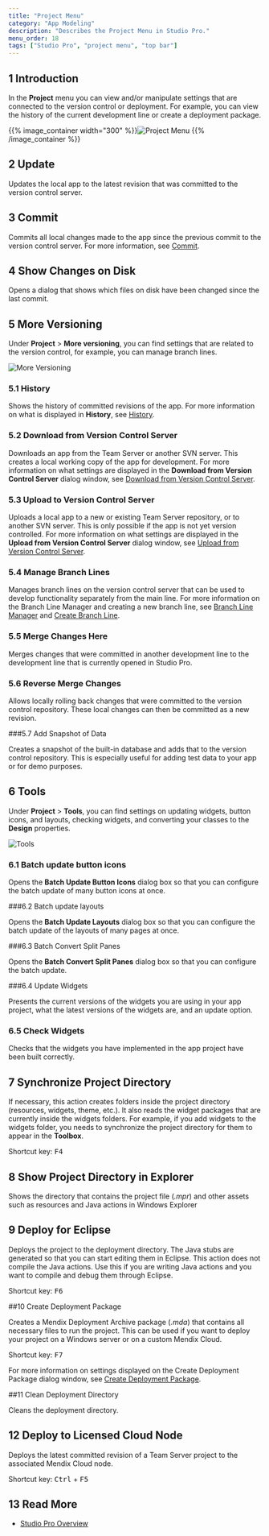 ```yaml
---
title: "Project Menu"
category: "App Modeling"
description: "Describes the Project Menu in Studio Pro."
menu_order: 18
tags: ["Studio Pro", "project menu", "top bar"]
---
```


## 1 Introduction

In the **Project** menu you can view and/or manipulate settings that are connected to the version control or deployment. For example, you can view the history of the current development line or create a deployment package.

{{% image_container width="300" %}}![Project Menu](attachments/project-menu/project-menu.png)
{{% /image_container %}}

## 2 Update

Updates the local app to the latest revision that was committed to the version control server.

## 3 Commit

Commits all local changes made to the app since the previous commit to the version control server. For more information, see [Commit](commit-dialog).

## 4 Show Changes on Disk

Opens a dialog that shows which files on disk have been changed since the last commit.  

## 5 More Versioning

Under **Project** > **More versioning**, you can find settings that are related to the version control, for example, you can manage branch lines. 

![More Versioning](attachments/project-menu/more-versioning.png)

### 5.1 History

Shows the history of committed revisions of the app. For more information on what is displayed in **History**, see [History](history-dialog).

### 5.2 Download from Version Control Server

Downloads an app from the Team Server or another SVN server. This creates a local working copy of the app for development. For more information on what settings are displayed in the **Download from Version Control Server** dialog window, see [Download from Version Control Server](download-from-version-control-dialog).

### 5.3 Upload to Version Control Server

Uploads a local app to a new or existing Team Server repository, or to another SVN server. This is only possible if the app is not yet version controlled. For more information on what settings are displayed in the **Upload from Version Control Server** dialog window, see [Upload from Version Control Server](upload-from-version-control-dialog).

### 5.4 Manage Branch Lines

Manages branch lines on the version control server that can be used to develop functionality separately from the main line. For more information on the Branch Line Manager and creating a new branch line, see [Branch Line Manager](branch-line-manager-dialog) and [Create Branch Line](create-branch-line-dialog). 

### 5.5 Merge Changes Here

Merges changes that were committed in another development line to the development line that is currently opened in Studio Pro.

### 5.6 Reverse Merge Changes

Allows locally rolling back changes that were committed to the version control repository. These local changes can then be committed as a new revision.

###5.7 Add Snapshot of Data

Creates a snapshot of the built-in database and adds that to the version control repository. This is especially useful for adding test data to your app or for demo purposes.

## 6 Tools

Under **Project** > **Tools**, you can find settings on updating widgets, button icons, and layouts, checking widgets, and converting your classes to the **Design** properties.  

![Tools](attachments/project-menu/tools.png)

### 6.1 Batch update button icons

Opens the **Batch Update Button Icons** dialog box so that you can configure the batch update of many button icons at once.

###6.2 Batch update layouts

Opens the **Batch Update Layouts** dialog box so that you can configure the batch update of the layouts of many pages at once.

###6.3 Batch Convert Split Panes

Opens the **Batch Convert Split Panes** dialog box so that you can configure the batch update.

###6.4 Update Widgets

Presents the current versions of the widgets you are using in your app project, what the latest versions of the widgets are, and an update option.

### 6.5 Check Widgets

Checks that the widgets you have implemented in the app project have been built correctly.

## 7 Synchronize Project Directory

If necessary, this action creates folders inside the project directory (resources, widgets, theme, etc.). It also reads the widget packages that are currently inside the widgets folders. For example, if you add widgets to the widgets folder, you needs to synchronize the project directory for them to appear in the **Toolbox**.

Shortcut key: <kbd>F4</kbd>

## 8 Show Project Directory in Explorer

Shows the directory that contains the project file (*.mpr*) and other assets such as resources and Java actions in Windows Explorer

## 9 Deploy for Eclipse

Deploys the project to the deployment directory. The Java stubs are generated so that you can start editing them in Eclipse. This action does not compile the Java actions. Use this if you are writing Java actions and you want to compile and debug them through Eclipse.

Shortcut key: <kbd>F6</kbd>

##10 Create Deployment Package

Creates a Mendix Deployment Archive package (*.mda*) that contains all necessary files to run the project. This can be used if you want to deploy your project on a Windows server or on a custom Mendix Cloud.

Shortcut key:  <kbd>F7</kbd>

For more information on settings displayed on the Create Deployment Package dialog window, see [Create Deployment Package](create-deployment-package-dialog).

##11 Clean Deployment Directory

Cleans the deployment directory.

## 12 Deploy to Licensed Cloud Node

Deploys the latest committed revision of a Team Server project to the associated Mendix Cloud node.

Shortcut key:  <kbd>Ctrl</kbd> + <kbd>F5</kbd>

## 13 Read More

* [Studio Pro Overview](studio-pro-overview)